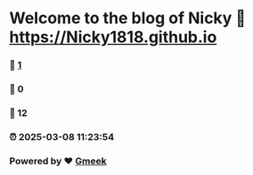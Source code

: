 # Welcome to the blog of Nicky :link: https://Nicky1818.github.io 
### :page_facing_up: [1](https://Nicky1818.github.io/tag.html) 
### :speech_balloon: 0 
### :hibiscus: 12 
### :alarm_clock: 2025-03-08 11:23:54 
### Powered by :heart: [Gmeek](https://github.com/Meekdai/Gmeek)
